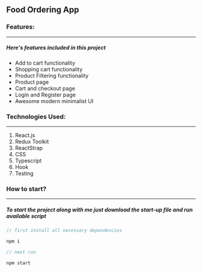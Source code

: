 ## Food Ordering App

### Features:

---

##### Here's features included in this project

- Add to cart functionality
- Shopping cart functionality
- Product Filtering functionality
- Product page
- Cart and checkout page
- Login and Register page
- Awesome modern minimalist UI

### Technologies Used:

---

1. React.js
2. Redux Toolkit
3. ReactStrap
4. CSS
5. Typescript
6. Hook
7. Testing

### How to start?

---

##### To start the project along with me just download the start-up file and run available script

```javascript
// first install all necessary dependencies

npm i

// next run

npm start

```

